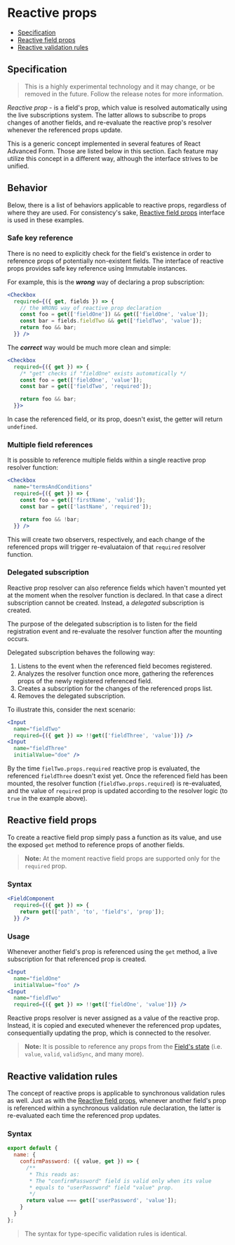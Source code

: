 # Reactive props

* [Specification](reactive-props.md#specification)
* [Reactive field props](reactive-props.md#reactive-field-props)
* [Reactive validation rules](reactive-props.md#reactive-validation-rules)

## Specification

> This is a highly experimental technology and it may change, or be removed in the future. Follow the release notes for more information.

_Reactive prop_ - is a field's prop, which value is resolved automatically using the live subscriptions system. The latter allows to subscribe to props changes of another fields, and re-evaluate the reactive prop's resolver whenever the referenced props update.

This is a generic concept implemented in several features of React Advanced Form. Those are listed below in this section. Each feature may utilize this concept in a different way, although the interface strives to be unified.

## Behavior

Below, there is a list of behaviors applicable to reactive props, regardless of where they are used. For consistency's sake, [Reactive field props](reactive-props.md#reactive-field-props) interface is used in these examples.

### Safe key reference

There is no need to explicitly check for the field's existence in order to reference props of potentially non-existent fields. The interface of reactive props provides safe key reference using Immutable instances.

For example, this is the _**wrong**_ way of declaring a prop subscription:

```jsx
<Checkbox
  required={({ get, fields }) => {
    // the WRONG way of reactive prop declaration
    const foo = get(['fieldOne']) && get(['fieldOne', 'value']);
    const bar = fields.fieldTwo && get(['fieldTwo', 'value']);
    return foo && bar;
  }} />
```

The _**correct**_ way would be much more clean and simple:

```jsx
<Checkbox
  required={({ get }) => {
    /* "get" checks if "fieldOne" exists automatically */
    const foo = get(['fieldOne', 'value']);
    const bar = get(['fieldTwo', 'required']);

    return foo && bar;
  }}>
```

In case the referenced field, or its prop, doesn't exist, the getter will return `undefined`.

### Multiple field references

It is possible to reference multiple fields within a single reactive prop resolver function:

```jsx
<Checkbox
  name="termsAndConditions"
  required={({ get }) => {
    const foo = get(['firstName', 'valid']);
    const bar = get(['lastName', 'required']);

    return foo && !bar;
  }} />
```

This will create two observers, respectively, and each change of the referenced props will trigger re-evaluataion of that `required` resolver function.

### Delegated subscription

Reactive prop resolver can also reference fields which haven't mounted yet at the moment when the resolver function is declared. In that case a direct subscription cannot be created. Instead, a _delegated_ subscription is created.

The purpose of the delegated subscription is to listen for the field registration event and re-evaluate the resolver function after the mounting occurs.

Delegated subscription behaves the following way:

1. Listens to the event when the referenced field becomes registered.
2. Analyzes the resolver function once more, gathering the references props of the newly registered referenced field.
3. Creates a subscription for the changes of the referenced props list.
4. Removes the delegated subscription.

To illustrate this, consider the next scenario:

```jsx
<Input
  name="fieldTwo"
  required={({ get }) => !!get(['fieldThree', 'value'])} />
<Input
  name="fieldThree"
  initialValue="doe" />
```

By the time `fielTwo.props.required` reactive prop is evaluated, the referenced `fieldThree` doesn't exist yet. Once the referenced field has been mounted, the resolver function \(`fieldTwo.props.required`\) is re-evaluated, and the value of `required` prop is updated according to the resolver logic \(to `true` in the example above\).

## Reactive field props

To create a reactive field prop simply pass a function as its value, and use the exposed `get` method to reference props of another fields.

> **Note:** At the moment reactive field props are supported only for the `required` prop.

### Syntax

```jsx
<FieldComponent
  required={({ get }) => {
    return get(['path', 'to', 'field"s', 'prop']);
  }} />
```

### Usage

Whenever another field's prop is referenced using the `get` method, a live subscription for that referenced prop is created.

```jsx
<Input
  name="fieldOne"
  initialValue="foo" />
<Input
  name="fieldTwo"
  required={({ get }) => !!get(['fieldOne', 'value'])} />
```

Reactive props resolver is never assigned as a value of the reactive prop. Instead, it is copied and executed whenever the referenced prop updates, consequentially updating the prop, which is connected to the resolver.

> **Note:** It is possible to reference any props from the [Field's state](../high-order-components/createfield/exposed-props.md#field-state) \(i.e. `value`, `valid`, `validSync`, and many more\).

## Reactive validation rules

The concept of reactive props is applicable to synchronous validation rules as well. Just as with the [Reactive field props](reactive-props.md#reactive-field-props), whenever another field's prop is referenced within a synchronous validation rule declaration, the latter is re-evaluated each time the referenced prop updates.

### Syntax

```javascript
export default {
  name: {
    confirmPassword: ({ value, get }) => {
      /**
       * This reads as:
       * The "confirmPassword" field is valid only when its value
       * equals to "userPassword" field "value" prop.
       */
      return value === get(['userPassword', 'value']);
    }
  }
};
```

> The syntax for type-specific validation rules is identical.

